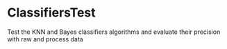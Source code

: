 # ClassifiersTest
Test the KNN and Bayes classifiers algorithms and evaluate their precision with raw and process data
